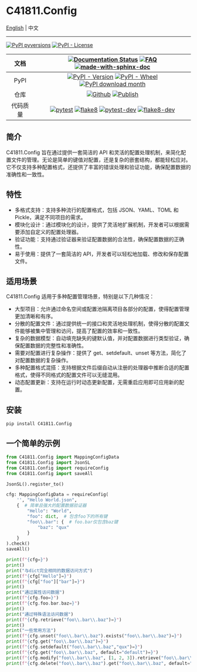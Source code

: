 # C41811.Config

[English](README_EN.md) | 中文

---

[![PyPI pyversions](https://img.shields.io/pypi/pyversions/c41811.config.svg)](https://pypi.python.org/pypi/C41811.Config/)
[![PyPI - License](https://img.shields.io/pypi/l/C41811.Config?color=blue)](https://github.com/C418-11/C41811_Config/blob/main/LICENSE)

|  文档  |                                                                                                                                                                                                                                    [![Documentation Status](https://readthedocs.org/projects/c41811config/badge/?version=latest)](https://C41811Config.readthedocs.io) [![FAQ](https://img.shields.io/badge/%E5%B8%B8%E8%A7%81-%E9%97%AE%E9%A2%98-green?logo=googledocs&logoColor=white)](https://c41811config.readthedocs.io/zh-cn/latest/Tutorial/FAQ.html)  [![made-with-sphinx-doc](https://img.shields.io/badge/Made%20with-Sphinx-1f425f.svg)](https://www.sphinx-doc.org/)                                                                                                                                                                                                                                     |
|:----:|:---------------------------------------------------------------------------------------------------------------------------------------------------------------------------------------------------------------------------------------------------------------------------------------------------------------------------------------------------------------------------------------------------------------------------------------------------------------------------------------------------------------------------------------------------------------------------------------------------------------------------------------------------------------------------------------------------------------------------------------------------------------------------------------------------------------------------------------------------------------------------------------------------------------------:|
| PyPI |                                                                                                                                                                                                                                                                                 [![PyPI - Version](https://img.shields.io/pypi/v/C41811.Config)](https://pypi.python.org/pypi/C41811.Config/) [![PyPI - Wheel](https://img.shields.io/pypi/wheel/C41811.Config)](https://pypi.python.org/pypi/C41811.Config/) [![PyPI download month](https://img.shields.io/pypi/dm/c41811.config.svg)](https://pypi.python.org/pypi/C41811.Config/)                                                                                                                                                                                                                                                                                 |
|  仓库  |                                                                                                                                                                                                                                                                                   [![Github](https://img.shields.io/badge/Github-C41811.Config-green?logo=github)](https://github.com/C418-11/C41811_Config/) [![Publish](https://img.shields.io/github/actions/workflow/status/C418-11/C41811_Config/python-publish.yml?logo=github&label=Pubilsh)](https://github.com/C418-11/C41811_Config/actions/workflows/python-publish.yml)                                                                                                                                                                                                                                                                                   |
| 代码质量 | [![pytest](https://img.shields.io/github/actions/workflow/status/C418-11/C41811_Config/python-pytest.yml?logo=github&label=pytest)](https://github.com/C418-11/C41811_Config/actions/workflows/python-pytest.yml) [![flake8](https://img.shields.io/github/actions/workflow/status/C418-11/C41811_Config/python-flake8.yml?logo=github&label=flake8)](https://github.com/C418-11/C41811_Config/actions/workflows/python-flake8.yml) [![pytest-dev](https://img.shields.io/github/actions/workflow/status/C418-11/C41811_Config/python-pytest.yml?branch=develop&logo=github&label=pytest-dev)](https://github.com/C418-11/C41811_Config/actions/workflows/python-pytest.yml) [![flake8-dev](https://img.shields.io/github/actions/workflow/status/C418-11/C41811_Config/python-flake8.yml?branch=develop&logo=github&label=flake8-dev)](https://github.com/C418-11/C41811_Config/actions/workflows/python-flake8.yml) |

## 简介

C41811.Config 旨在通过提供一套简洁的 API
和灵活的配置处理机制，来简化配置文件的管理。无论是简单的键值对配置，还是复杂的嵌套结构，都能轻松应对。它不仅支持多种配置格式，还提供了丰富的错误处理和验证功能，确保配置数据的准确性和一致性。

## 特性

* 多格式支持：支持多种流行的配置格式，包括 JSON、YAML、TOML 和 Pickle，满足不同项目的需求。
* 模块化设计：通过模块化的设计，提供了灵活地扩展机制，开发者可以根据需要添加自定义的配置处理器。
* 验证功能：支持通过验证器来验证配置数据的合法性，确保配置数据的正确性。
* 易于使用：提供了一套简洁的 API，开发者可以轻松地加载、修改和保存配置文件。

## 适用场景

C41811.Config 适用于多种配置管理场景，特别是以下几种情况：

* 大型项目：允许通过命名空间或配置池隔离项目各部分的配置，使得配置管理更加清晰和有序。
* 分散的配置文件：通过提供统一的接口和灵活地处理机制，使得分散的配置文件能够被集中管理和访问，提高了配置的效率和一致性。
* 复杂的数据模型：自动填充缺失的键默认值，并对配置数据进行类型验证，确保配置数据的完整性和准确性。
* 需要对配置进行复杂操作：提供了 get、setdefault、unset 等方法，简化了对配置数据的复杂操作。
* 多种配置格式混搭：支持根据文件后缀自动从注册的处理器中推断合适的配置格式，使得不同格式的配置文件可以无缝混用。
* 动态配置更新：支持在运行时动态更新配置，无需重启应用即可应用新的配置。

## 安装

```commandline
pip install C41811.Config
```

## 一个简单的示例

```python
from C41811.Config import MappingConfigData
from C41811.Config import JsonSL
from C41811.Config import requireConfig
from C41811.Config import saveAll

JsonSL().register_to()

cfg: MappingConfigData = requireConfig(
    '', "Hello World.json",
    {  # 简单且强大的配置数据验证器
        "Hello": "World",
        "foo": dict,  # 包含foo下的所有键
        "foo\\.bar": {  # foo.bar仅包含baz键
            "baz": "qux"
        }
    }
).check()
saveAll()

print(f"{cfg=}")
print()
print("与dict完全相同的数据访问方式")
print(f"{cfg["Hello"]=}")
print(f"{cfg["foo"]["bar"]=}")
print()
print("通过属性访问数据")
print(f"{cfg.foo=}")
print(f"{cfg.foo.bar.baz=}")
print()
print("通过特殊语法访问数据")
print(f"{cfg.retrieve("foo\\.bar\\.baz")=}")
print()
print("一些常用方法")
print(f"{cfg.unset("foo\\.bar\\.baz").exists("foo\\.bar\\.baz")=}")
print(f"{cfg.get("foo\\.bar\\.baz")=}")
print(f"{cfg.setdefault("foo\\.bar\\.baz","qux")=}")
print(f"{cfg.get("foo\\.bar\\.baz", default="default")=}")
print(f"{cfg.modify("foo\\.bar\\.baz", [1, 2, 3]).retrieve("foo\\.bar\\.baz\\[1\\]")=}")
print(f"{cfg.delete("foo\\.bar\\.baz").get("foo\\.bar\\.baz", default="default")=}")
```
